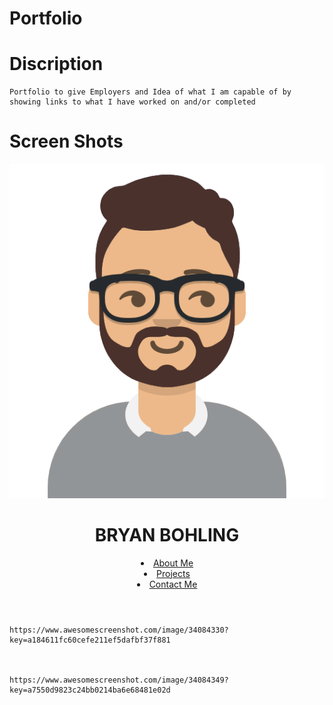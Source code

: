 # Portfolio
# Discription
    Portfolio to give Employers and Idea of what I am capable of by showing links to what I have worked on and/or completed

# Screen Shots
<header>
    <div class="avatar">
    </div>
    <div class="inner-header">
        <img src="./assets/images/avataaars.png" alt="avatar-img">
        <div class="name">
            <div>
                <h1>BRYAN BOHLING</h1>
            </div>
        </div>
        <nav>
            <li><span><a href="#about-me">About Me</a></span></li>
            <li><span><a href="#projects">Projects</a></span></li>
            <li><span><a href="#contact-me" class="button">Contact Me</a></span></li>   
        </nav>
    </div>  
</header>


    https://www.awesomescreenshot.com/image/34084330?key=a184611fc60cefe211ef5dafbf37f881



    https://www.awesomescreenshot.com/image/34084349?key=a7550d9823c24bb0214ba6e68481e02d